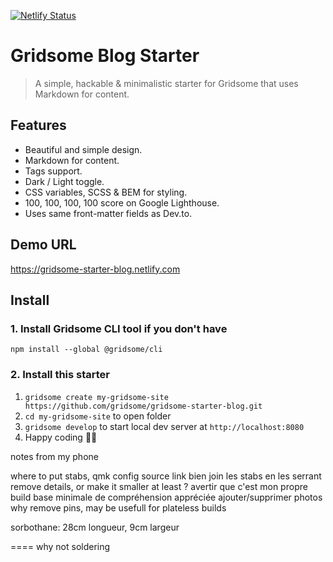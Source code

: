 [![Netlify Status](https://api.netlify.com/api/v1/badges/22e85781-2e68-4068-924b-e762453fd500/deploy-status)](https://app.netlify.com/sites/modest-dubinsky-352e8d/deploys)

# Gridsome Blog Starter

> A simple, hackable & minimalistic starter for Gridsome that uses Markdown for content.

## Features
- Beautiful and simple design.
- Markdown for content.
- Tags support.
- Dark / Light toggle.
- CSS variables, SCSS & BEM for styling.
- 100, 100, 100, 100 score on Google Lighthouse.
- Uses same front-matter fields as Dev.to.

## Demo URL

https://gridsome-starter-blog.netlify.com

## Install

### 1. Install Gridsome CLI tool if you don't have

`npm install --global @gridsome/cli`

### 2. Install this starter

1. `gridsome create my-gridsome-site https://github.com/gridsome/gridsome-starter-blog.git`
2. `cd my-gridsome-site` to open folder
3. `gridsome develop` to start local dev server at `http://localhost:8080`
4. Happy coding 🎉🙌

notes from my phone

where to put stabs, qmk config source link
bien join les stabs en les serrant
remove details, or make it smaller at least ?
avertir que c'est mon propre build
base minimale de compréhension appréciée
ajouter/supprimer photos
why remove pins, may be usefull for plateless builds

sorbothane: 28cm longueur, 9cm largeur

====
why not soldering

